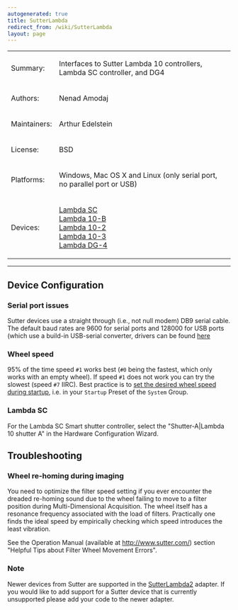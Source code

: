 ```yaml
---
autogenerated: true
title: SutterLambda
redirect_from: /wiki/SutterLambda
layout: page
---
```


<table>
<tr>
<td><p>Summary:</p></td>
<td><p>Interfaces to Sutter Lambda 10 controllers, Lambda SC controller, and DG4</p></td>
</tr>
<tr>
<td><p>Authors:</p></td>
<td><p>Nenad Amodaj</p></td>
</tr>
<tr>
<td><p>Maintainers:</p></td>
<td><p>Arthur Edelstein</p></td>
</tr>
<tr>
<td><p>License:</p></td>
<td><p>BSD</p></td>
</tr>
<tr>
<td><p>Platforms:</p></td>
<td><p>Windows, Mac OS X and Linux (only serial port, no parallel port or USB)</p></td>
</tr>
<tr>
<td><p>Devices:</p></td>
<td><p><a href="http://sutter.com/IMAGING/lambdasc.html">Lambda SC</a><br />
<a href="http://sutter.com/IMAGING/lambda10b.html">Lambda 10-B</a><br />
<a href="http://sutter.com/IMAGING/lambda102.html">Lambda 10-2</a><br />
<a href="http://sutter.com/IMAGING/lambda103.html">Lambda 10-3</a><br />
<a href="http://sutter.com/IMAGING/lambdadg4.html">Lambda DG-4</a></p></td>
</tr>
</table>

------------------------------------------------------------------------

## Device Configuration

### Serial port issues

Sutter devices use a straight through (i.e., not null modem) DB9 serial
cable. The default baud rates are 9600 for serial ports and 128000 for
USB ports (which use a build-in USB-serial converter, drivers can be
found [here](https://www.sutter.com/SOFTWARE/software_index.html)

### Wheel speed

95% of the time speed `#1` works best (`#0` being the fastest, which
only works with an empty wheel). If speed `#1` does not work you can try
the slowest (speed `#7` IIRC). Best practice is to [set the desired
wheel speed during
startup](Micro-Manager_Configuration_Guide#startup-presets),
i.e. in your `Startup` Preset of the `System` Group.

### Lambda SC

For the Lambda SC Smart shutter controller, select the
"Shutter-A\|Lambda 10 shutter A" in the Hardware Configuration Wizard.

## Troubleshooting

### Wheel re-homing during imaging

You need to optimize the filter speed setting if you ever encounter the
dreaded re-homing sound due to the wheel failing to move to a filter
position during Multi-Dimensional Acquisition. The wheel itself has a
resonance frequency associated with the load of filters. Practically one
finds the ideal speed by empirically checking which speed introduces the
least vibration.

See the Operation Manual (available at <http://www.sutter.com/>) section
"Helpful Tips about Filter Wheel Movement Errors".

### Note

Newer devices from Sutter are supported in the
[SutterLambda2](SutterLambda2) adapter. If you would like to
add support for a Sutter device that is currently unsupported please add
your code to the newer adapter.

